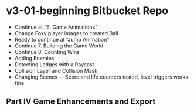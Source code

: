 # v3-01-beginning Bitbucket Repo
- Continue at "6. Game Animations"
- Change Foxy player images to created Ball
- Ready to continue at "Jump Animation"
- Continue 7. Building the Game World
- Continue 8. Counting Wins
- Adding Enemies
- Detecting Ledges with a Raycast
- Collision Layer and Collision Mask
- Changing Scenes
-- Score and life counters tested, level triggers works fine
## Part IV Game Enhancements and Export